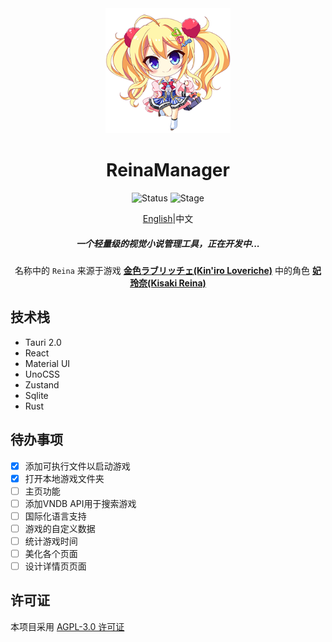 <div align="center">
  <div style="width:200px">
    <a href="https://vndb.org/c64303">
      <img src="src-tauri/icons/reina.png" alt="Reina">
    </a>
  </div>

<h1>ReinaManager</h1>

![Status](https://img.shields.io/badge/status-active-brightgreen) ![Stage](https://img.shields.io/badge/stage-beta-blue)

<p align="center"><a href="./README.md">English</a>|中文</p>

<h5>一个轻量级的视觉小说管理工具，正在开发中...</h5>

名称中的 `Reina` 来源于游戏 <a href="https://vndb.org/v21852"><b>金色ラブリッチェ(Kin'iro Loveriche)</b></a> 中的角色 <a href="https://vndb.org/c64303"><b>妃 玲奈(Kisaki Reina)</b></a>

</div>

## 技术栈

- Tauri 2.0
- React
- Material UI
- UnoCSS
- Zustand
- Sqlite
- Rust

## 待办事项

- [x] 添加可执行文件以启动游戏
- [x] 打开本地游戏文件夹
- [ ] 主页功能
- [ ] 添加VNDB API用于搜索游戏
- [ ] 国际化语言支持
- [ ] 游戏的自定义数据
- [ ] 统计游戏时间
- [ ] 美化各个页面
- [ ] 设计详情页页面

## 许可证

本项目采用 [AGPL-3.0 许可证](https://github.com/huoshen80/ReinaManager#AGPL-3.0-1-ov-file)